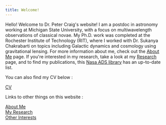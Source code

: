 ```yaml
---
title: Welcome!
---
```


Hello! Welcome to Dr. Peter Craig's website! I am a postdoc in astronomy working at Michigan State University, with a focus on multiwavelength observations of classical novae. My Ph.D. work was completed at the Rochester Institute of Technology (RIT), where I worked with Dr. Sukanya Chakrabarti on topics including Galactic dynamics and cosmology using gravitational lensing. For more information about me, check out the [About Me](/About) page. If you're interested in my research, take a look at my [Research](/Research) page, and to find my publications, this [Nasa ADS library](https://ui.adsabs.harvard.edu/user/libraries/i8l8Zhc2SvqcowvBBFq67g) has an up-to-date list.

You can also find my CV below :

[CV](cv.pdf)

Links to other things on this website :

[About Me](/About)  
[My Research](/Research)  
[Other Interests](/Other)  

